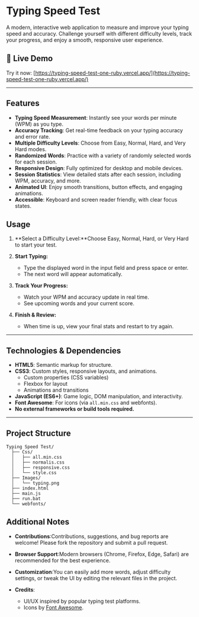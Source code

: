 # Typing Speed Test

A modern, interactive web application to measure and improve your typing speed and accuracy. Challenge yourself with different difficulty levels, track your progress, and enjoy a smooth, responsive user experience.

## 🚀 Live Demo

Try it now: [https://typing-speed-test-one-ruby.vercel.app/](https://typing-speed-test-one-ruby.vercel.app/)

---

## Features

- **Typing Speed Measurement**: Instantly see your words per minute (WPM) as you type.
- **Accuracy Tracking**: Get real-time feedback on your typing accuracy and error rate.
- **Multiple Difficulty Levels**: Choose from Easy, Normal, Hard, and Very Hard modes.
- **Randomized Words**: Practice with a variety of randomly selected words for each session.
- **Responsive Design**: Fully optimized for desktop and mobile devices.
- **Session Statistics**: View detailed stats after each session, including WPM, accuracy, and more.
- **Animated UI**: Enjoy smooth transitions, button effects, and engaging animations.
- **Accessible**: Keyboard and screen reader friendly, with clear focus states.

## Usage

1. **Select a Difficulty Level:**Choose Easy, Normal, Hard, or Very Hard to start your test.
2. **Start Typing:**

   - Type the displayed word in the input field and press space or enter.
   - The next word will appear automatically.

3. **Track Your Progress:**

   - Watch your WPM and accuracy update in real time.
   - See upcoming words and your current score.

4. **Finish & Review:**

   - When time is up, view your final stats and restart to try again.

---

## Technologies & Dependencies

- **HTML5**: Semantic markup for structure.
- **CSS3**: Custom styles, responsive layouts, and animations.
  - Custom properties (CSS variables)
  - Flexbox for layout
  - Animations and transitions
- **JavaScript (ES6+)**: Game logic, DOM manipulation, and interactivity.
- **Font Awesome**: For icons (via `all.min.css` and webfonts).
- **No external frameworks or build tools required.**

---

## Project Structure

```
Typing Speed Test/
  ├── Css/
  │   ├── all.min.css
  │   ├── normalis.css
  │   ├── responsive.css
  │   └── style.css
  ├── Images/
  │   └── typing.png
  ├── index.html
  ├── main.js
  ├── run.bat
  └── webfonts/
```

## Additional Notes

- **Contributions**:Contributions, suggestions, and bug reports are welcome! Please fork the repository and submit a pull request.
- **Browser Support**:Modern browsers (Chrome, Firefox, Edge, Safari) are recommended for the best experience.
- **Customization**:You can easily add more words, adjust difficulty settings, or tweak the UI by editing the relevant files in the project.
- **Credits**:

  - UI/UX inspired by popular typing test platforms.
  - Icons by [Font Awesome](https://fontawesome.com/).
